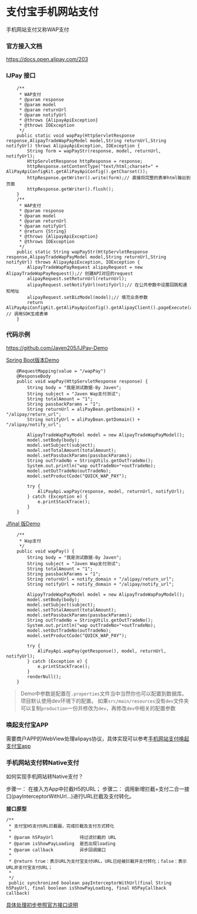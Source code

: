 # 支付宝手机网站支付

手机网站支付又称WAP支付

### 官方接入文档

https://docs.open.alipay.com/203

### IJPay 接口

```
	/**
	 * WAP支付
	 * @param response
	 * @param model
	 * @param returnUrl
	 * @param notifyUrl
	 * @throws {AlipayApiException}
	 * @throws IOException
	 */
	public static void wapPay(HttpServletResponse response,AlipayTradeWapPayModel model,String returnUrl,String notifyUrl) throws AlipayApiException, IOException {
		String form = wapPayStr(response, model, returnUrl, notifyUrl);
		HttpServletResponse httpResponse = response;
		httpResponse.setContentType("text/html;charset=" + AliPayApiConfigKit.getAliPayApiConfig().getCharset());
		httpResponse.getWriter().write(form);// 直接将完整的表单html输出到页面
		httpResponse.getWriter().flush();
	}
	/**
	 * WAP支付
	 * @param response
	 * @param model
	 * @param returnUrl
	 * @param notifyUrl
	 * @return {String}
	 * @throws {AlipayApiException}
	 * @throws IOException
	 */
	public static String wapPayStr(HttpServletResponse response,AlipayTradeWapPayModel model,String returnUrl,String notifyUrl) throws AlipayApiException, IOException {
		AlipayTradeWapPayRequest alipayRequest = new AlipayTradeWapPayRequest();// 创建API对应的request
		alipayRequest.setReturnUrl(returnUrl);
		alipayRequest.setNotifyUrl(notifyUrl);// 在公共参数中设置回跳和通知地址
		alipayRequest.setBizModel(model);// 填充业务参数
		return AliPayApiConfigKit.getAliPayApiConfig().getAlipayClient().pageExecute(alipayRequest).getBody(); // 调用SDK生成表单
	}
```

### 代码示例

https://github.com/Javen205/IJPay-Demo


[Spring Boot版本Demo](https://gitee.com/javen205/IJPay-Demo/blob/SpringBoot/src/main/java/com/ijpay/controller/alipay/AliPayController.java)

```
	@RequestMapping(value = "/wapPay") 
	@ResponseBody
	public void wapPay(HttpServletResponse response) {
		String body = "我是测试数据-By Javen";
		String subject = "Javen Wap支付测试";
		String totalAmount = "1";
		String passbackParams = "1";
		String returnUrl = aliPayBean.getDomain() + "/alipay/return_url";
		String notifyUrl = aliPayBean.getDomain() + "/alipay/notify_url";

		AlipayTradeWapPayModel model = new AlipayTradeWapPayModel();
		model.setBody(body);
		model.setSubject(subject);
		model.setTotalAmount(totalAmount);
		model.setPassbackParams(passbackParams);
		String outTradeNo = StringUtils.getOutTradeNo();
		System.out.println("wap outTradeNo>"+outTradeNo);
		model.setOutTradeNo(outTradeNo);
		model.setProductCode("QUICK_WAP_PAY");

		try {
			AliPayApi.wapPay(response, model, returnUrl, notifyUrl);
		} catch (Exception e) {
			e.printStackTrace();
		}
	}
```

[Jfinal 版Demo](https://gitee.com/javen205/IJPay-Demo/blob/master/src/main/java/com/ijpay/controller/alipay/AliPayController.java)

```
	/**
	 * Wap支付
	 */
	public void wapPay() {
		String body = "我是测试数据-By Javen";
		String subject = "Javen Wap支付测试";
		String totalAmount = "1";
		String passbackParams = "1";
		String returnUrl = notify_domain + "/alipay/return_url";
		String notifyUrl = notify_domain + "/alipay/notify_url";

		AlipayTradeWapPayModel model = new AlipayTradeWapPayModel();
		model.setBody(body);
		model.setSubject(subject);
		model.setTotalAmount(totalAmount);
		model.setPassbackParams(passbackParams);
		String outTradeNo = StringUtils.getOutTradeNo();
		System.out.println("wap outTradeNo>"+outTradeNo);
		model.setOutTradeNo(outTradeNo);
		model.setProductCode("QUICK_WAP_PAY");

		try {
			AliPayApi.wapPay(getResponse(), model, returnUrl, notifyUrl);
		} catch (Exception e) {
			e.printStackTrace();
		}
		renderNull();
	}
```

>Demo中参数是配置在`.properties`文件当中当然你也可以配置到数据库。 项目默认使用dev环境下的配置。 如果`src/main/resources`没有`dev`文件夹可以复制`production`一份并修改为`dev`，再修改`dev`中相关的配置参数


### 唤起支付宝APP

需要商户APP的WebView处理alipays协议，具体实现可以参考[手机网站支付唤起支付宝app
](https://docs.open.alipay.com/203/107091)

### 手机网站支付转Native支付

如何实现手机网站转Native支付？

步骤一： 在接入方App中拦截H5的URL；
步骤二： 调用新增拦截+支付二合一接口(payInterceptorWithUrl...)进行URL拦截及支付转化。

**接口原型**
```
/**
 * 支付宝H5支付URL拦截器，完成拦截及支付方式转化
 * 
 * @param h5PayUrl          待过滤拦截的 URL
 * @param isShowPayLoading  是否出现loading
 * @param callback          异步回调接口
 * 
 * @return true：表示URL为支付宝支付URL，URL已经被拦截并支付转化；false：表示URL非支付宝支付URL；
 * 
 */
 public synchronized boolean payInterceptorWithUrl(final String h5PayUrl, final boolean isShowPayLoading, final H5PayCallback callback)
```

[具体处理初步参照官方接口说明](https://docs.open.alipay.com/203/106493)



